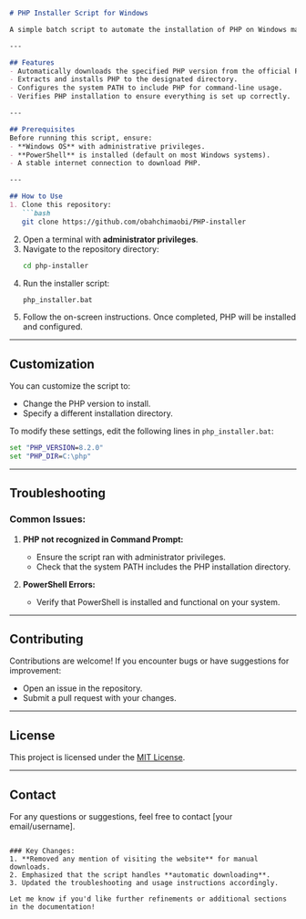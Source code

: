 ```markdown
# PHP Installer Script for Windows

A simple batch script to automate the installation of PHP on Windows machines. This script downloads, extracts, configures, and verifies PHP with no manual intervention.

---

## Features
- Automatically downloads the specified PHP version from the official PHP source.
- Extracts and installs PHP to the designated directory.
- Configures the system PATH to include PHP for command-line usage.
- Verifies PHP installation to ensure everything is set up correctly.

---

## Prerequisites
Before running this script, ensure:
- **Windows OS** with administrative privileges.
- **PowerShell** is installed (default on most Windows systems).
- A stable internet connection to download PHP.

---

## How to Use
1. Clone this repository:
   ```bash
   git clone https://github.com/obahchimaobi/PHP-installer
   ```
2. Open a terminal with **administrator privileges**.
3. Navigate to the repository directory:
   ```bash
   cd php-installer
   ```
4. Run the installer script:
   ```bash
   php_installer.bat
   ```
5. Follow the on-screen instructions. Once completed, PHP will be installed and configured.

---

## Customization
You can customize the script to:
- Change the PHP version to install.
- Specify a different installation directory.

To modify these settings, edit the following lines in `php_installer.bat`:
```bat
set "PHP_VERSION=8.2.0"
set "PHP_DIR=C:\php"
```

---

## Troubleshooting
### Common Issues:
1. **PHP not recognized in Command Prompt:**
   - Ensure the script ran with administrator privileges.
   - Check that the system PATH includes the PHP installation directory.

2. **PowerShell Errors:**
   - Verify that PowerShell is installed and functional on your system.

---

## Contributing
Contributions are welcome! If you encounter bugs or have suggestions for improvement:
- Open an issue in the repository.
- Submit a pull request with your changes.

---

## License
This project is licensed under the [MIT License](LICENSE).

---

## Contact
For any questions or suggestions, feel free to contact [your email/username].
```

### Key Changes:
1. **Removed any mention of visiting the website** for manual downloads.
2. Emphasized that the script handles **automatic downloading**.
3. Updated the troubleshooting and usage instructions accordingly.

Let me know if you'd like further refinements or additional sections in the documentation!
